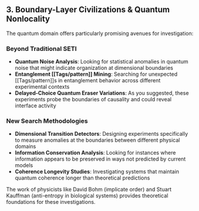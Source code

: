 ## 3. Boundary-Layer Civilizations & Quantum Nonlocality

The quantum domain offers particularly promising avenues for investigation:

### Beyond Traditional SETI

- **Quantum Noise Analysis**: Looking for statistical anomalies in quantum noise that might indicate organization at dimensional boundaries
- **Entanglement [[Tags/pattern]] Mining**: Searching for unexpected [[Tags/pattern]]s in entanglement behavior across different experimental contexts
- **Delayed-Choice Quantum Eraser Variations**: As you suggested, these experiments probe the boundaries of causality and could reveal interface activity

### New Search Methodologies

- **Dimensional Transition Detectors**: Designing experiments specifically to measure anomalies at the boundaries between different physical domains
- **Information Conservation Analysis**: Looking for instances where information appears to be preserved in ways not predicted by current models
- **Coherence Longevity Studies**: Investigating systems that maintain quantum coherence longer than theoretical predictions

The work of physicists like David Bohm (implicate order) and Stuart Kauffman (anti-entropy in biological systems) provides theoretical foundations for these investigations.